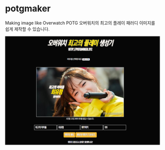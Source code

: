 # potgmaker
Making image like Overwatch POTG
오버워치의 최고의 플레이 패러디 이미지를 쉽게 제작할 수 있습니다.

![Image](image.png)


